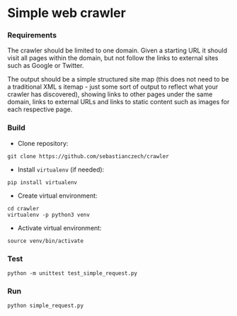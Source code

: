 # Simple web crawler

### Requirements

The crawler should be limited to one domain. 
Given a starting URL it should visit all pages within 
the domain, but not follow the links to external sites 
such as Google or Twitter.

The output should be a simple structured site map 
(this does not need to be a traditional XML s
itemap - just some sort of output to reflect what your 
crawler has discovered), showing links to other pages 
under the same domain, links to external URLs and 
links to static content such as images for each 
respective page.

### Build

* Clone repository:

```
git clone https://github.com/sebastianczech/crawler
```

* Install ``virtualenv`` (if needed):

```
pip install virtualenv
```

* Create virtual environment:

```
cd crawler
virtualenv -p python3 venv
```

* Activate virtual environment:

``` 
source venv/bin/activate
```

### Test

```
python -m unittest test_simple_request.py 
```

### Run

```
python simple_request.py
```